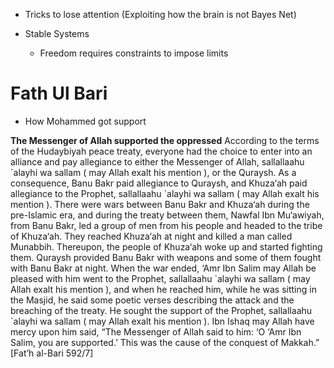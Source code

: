 - Tricks to lose attention
(Exploiting how the brain is not Bayes Net)

- Stable Systems
	- Freedom requires constraints to impose limits

# Fath Ul Bari

- How Mohammed got support

**The Messenger of Allah supported the oppressed**
According to the terms of the Hudaybiyah peace treaty, everyone had the choice to enter into an alliance and pay allegiance to either the Messenger of Allah, sallallaahu \`alayhi wa sallam ( may Allah exalt his mention ), or the Quraysh.
As a consequence, Banu Bakr paid allegiance to Quraysh, and Khuza‘ah paid allegiance to the Prophet, sallallaahu \`alayhi wa sallam ( may Allah exalt his mention ). There were wars between Banu Bakr and Khuza‘ah during the pre-Islamic era, and during the treaty between them, Nawfal Ibn Mu‘awiyah, from Banu Bakr, led a group of men from his people and headed to the tribe of Khuza‘ah. They reached Khuza‘ah at night and killed a man called Munabbih. Thereupon, the people of Khuza‘ah woke up and started fighting them. Quraysh provided Banu Bakr with weapons and some of them fought with Banu Bakr at night. When the war ended, ‘Amr Ibn Salim may Allah be pleased with him went to the Prophet, sallallaahu \`alayhi wa sallam ( may Allah exalt his mention ), and when he reached him, while he was sitting in the Masjid, he said some poetic verses describing the attack and the breaching of the treaty. He sought the support of the Prophet, sallallaahu \`alayhi wa sallam ( may Allah exalt his mention ). Ibn Ishaq may Allah have mercy upon him said, “The Messenger of Allah said to him: ‘O ‘Amr Ibn Salim, you are supported.’ This was the cause of the conquest of Makkah.” [Fat’h al-Bari 592/7]